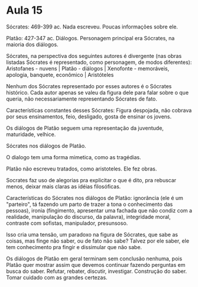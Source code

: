 Aula 15
=======

Sócrates: 469-399 ac.
Nada escreveu.
Poucas informações sobre ele.

Platão: 427-347 ac.
Diálogos.
Personagem principal era Sócrates, na maioria dos diálogos.

Sócrates, na perspectiva dos seguintes autores é divergente (nas obras listadas Sócrates é representado, como personagem, de modos diferentes):
Aristofanes - nuvens
        |
Platão - diálogos
        |
Xenofonte - memoráveis, apologia, banquete, econômico
        |
Aristóteles

Nenhum dos Sócrates representado por esses autores é o Sócrates histórico. Cada autor apenas se valeu da figura dele para falar sobre o que queria, não necessariamente representando Sócrates de fato.

Características constantes desses Sócrates: Figura despojada, não cobrava por seus ensinamentos, feio, desligado, gosta de ensinar os jovens.

Os diálogos de Platão seguem uma representação da juventude, maturidade, velhice.

Sócrates nos diálogos de Platão.

O dialogo tem uma forma mimetica, como as tragédias.

Platão não escreveu tratados, como aristoteles. Ele fez obras.

Socrates faz uso de alegorias pra explicitar o que é dito, pra rebuscar menos, deixar mais claras as idéias filosóficas.

Características do Sócrates nos diálogos de Platão: ignorância (ele é um "parteiro", tá fazendo um parto de trazer a tona o conhecimento das pessoas), ironia (fingimento, apresentar uma fachada que não condiz com a realidade, manipulação do discurso, da palavra), integridade moral, contraste com sofistas, manipulador, presunsoso.

Isso cria uma tensão, um paradoxo na figura de Sócrates, que sabe as coisas, mas finge não saber, ou de fato não sabe? Talvez por ele saber, ele tem conhecimento pra fingir e dissimular que não sabe.

Os diálogos de Platão em geral terminam sem conclusão nenhuma, pois Platão quer mostrar assim que devemos continuar fazendo perguntas em busca do saber. Refutar, rebater, discutir, investigar. Construção do saber. Tomar cuidado com as grandes certezas.